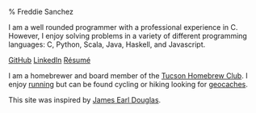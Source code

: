 % Freddie Sanchez

I am a well rounded programmer with a professional experience in C. However, I enjoy solving problems in a variety of different programming languages: C, Python, Scala, Java, Haskell, and Javascript.

[GitHub][github] [LinkedIn][linkedin] [Résumé][resume]


I am a homebrewer and board member of the [Tucson Homebrew Club]. I enjoy [running] but can be found cycling or hiking looking for [geocaches].

This site was inspired by [James Earl Douglas].  


[github]: https://www.github.com/FreddieSanchez
[linkedin]: https://www.linkedin.com/in/freddiesanchez 
[resume]: resume.html
[running]:  https://www.runningahead.com/logs/4c335315d378452b822a9543fc62789d
[geocaches]: http://www.geocaching.com
[James Earl Douglas]: https://earldouglas.com/
[Tucson Homebrew Club]: http://www.tucsonhomebrewclub.com
